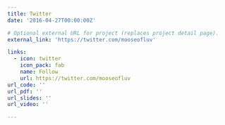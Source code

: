 ```yaml
---
title: Twitter
date: '2016-04-27T00:00:00Z'

# Optional external URL for project (replaces project detail page).
external_link: 'https://twitter.com/mooseofluv'

links:
  - icon: twitter
    icon_pack: fab
    name: Follow
    url: https://twitter.com/mooseofluv
url_code: ''
url_pdf: ''
url_slides: ''
url_video: ''

---
```

